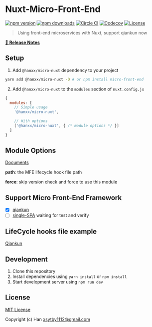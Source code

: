 # Nuxt-Micro-Front-End

[![npm version][npm-version-src]][npm-version-href]
[![npm downloads][npm-downloads-src]][npm-downloads-href]
[![Circle CI][circle-ci-src]][circle-ci-href]
[![Codecov][codecov-src]][codecov-href]
[![License][license-src]][license-href]

> Using front-end microservices with Nuxt, support qiankun now

[📖 **Release Notes**](./CHANGELOG.md)

## Setup

1. Add `@hanxx/micro-nuxt` dependency to your project

```bash
yarn add @hanxx/micro-nuxt -D # or npm install micro-front-end
```

2. Add `@hanxx/micro-nuxt` to the `modules` section of `nuxt.config.js`

```js
{
  modules: [
    // Simple usage
    '@hanxx/micro-nuxt',

    // With options
    ['@hanxx/micro-nuxt', { /* module options */ }]
  ]
}
```

## Module Options

[Documents](https://github.com/lianghx-319/micro-nuxt/blob/master/lib/module.js)

**path**: the MFE lifecycle hook file path

**force**: skip version check and force to use this module

## Support Micro Front-End Framework
- [x] [qiankun](https://github.com/umijs/qiankun)
- [ ] [single-SPA](https://github.com/single-spa/single-spa) waiting for test and verify

## LifeCycle hooks file example
[Qiankun](https://github.com/lianghx-319/micro-nuxt/blob/master/example/mfe.js)

## Development

1. Clone this repository
2. Install dependencies using `yarn install` or `npm install`
3. Start development server using `npm run dev`

## License

[MIT License](./LICENSE)

Copyright (c) Han <xsytby1112@gmail.com>

<!-- Badges -->
[npm-version-src]: https://img.shields.io/npm/v/@hanxx/micro-nuxt/latest.svg?style=flat-square
[npm-version-href]: https://npmjs.com/package/@hanxx/micro-nuxt

[npm-downloads-src]: https://img.shields.io/npm/dt/@hanxx/micro-nuxt.svg?style=flat-square
[npm-downloads-href]: https://npmjs.com/package/@hanxx/micro-nuxt

[circle-ci-src]: https://img.shields.io/circleci/project/github/.svg?style=flat-square
[circle-ci-href]: https://circleci.com/gh/

[codecov-src]: https://img.shields.io/codecov/c/github/.svg?style=flat-square
[codecov-href]: https://codecov.io/gh/

[license-src]: https://img.shields.io/npm/l/@hanxx/micro-nuxtd.svg?style=flat-square
[license-href]: https://npmjs.com/package/m@hanxx/micro-nuxt
